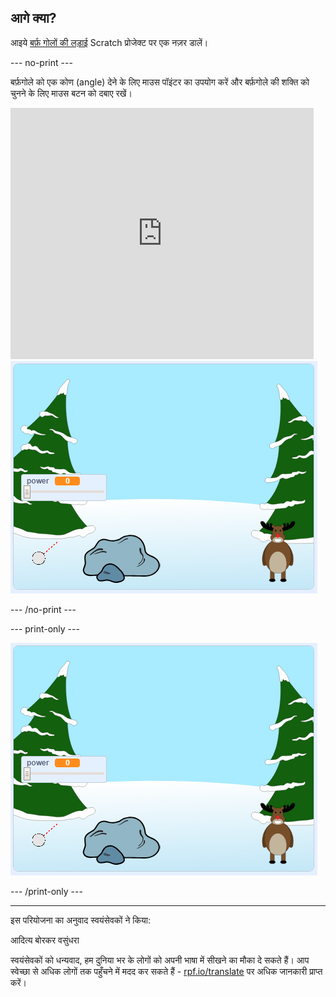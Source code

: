 ## आगे क्या?

आइये [बर्फ़ गोलों की लड़ाई](https://projects.raspberrypi.org/hi-IN/projects/snowball-fight) Scratch प्रोजेक्ट पर एक नज़र डालें।

--- no-print ---

बर्फ़गोले को एक कोण (angle) देने के लिए माउस पॉइंटर का उपयोग करें और बर्फ़गोले की शक्ति को चुनने के लिए माउस बटन को दबाए रखें।

<div class="scratch-preview">
  <iframe allowtransparency="true" width="485" height="402" src="https://scratch.mit.edu/projects/embed/302159331/?autostart=true" frameborder="0" scrolling="no"></iframe>
  <img src="images/snow-final.png">
</div>

--- /no-print ---

--- print-only ---

![पूर्ण परियोजना](images/snow-final.png)

--- /print-only ---

***

इस परियोजना का अनुवाद स्वयंसेवकों ने किया:

आदित्य बोरकर
वसुंधरा

स्वयंसेवकों को धन्यवाद, हम दुनिया भर के लोगों को अपनी भाषा में सीखने का मौका दे सकते हैं। आप स्वेच्छा से अधिक लोगों तक पहुँचने में मदद कर सकते हैं - [rpf.io/translate](https://rpf.io/translate) पर अधिक जानकारी प्राप्त करें।